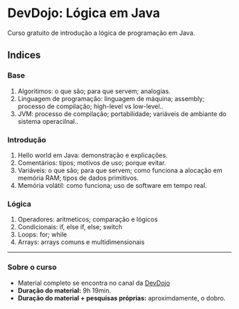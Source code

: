 # DevDojo: Lógica em Java
Curso gratuito de introdução a lógica de programação em Java.


## Indices

### Base
1. Algoritimos: o que são; para que servem; analogias. 
2. Linguagem de programação: linguagem de máquina; assembly; processo de compilação; high-level vs low-level..
3. JVM: processo de compilação; portabilidade; variáveis de ambiante do sistema operacilnal.. 

### Introdução
1. Hello world em Java: demonstração e explicações.
2. Comentários: tipos; motivos de uso; porque evitar.
3. Variáveis: o que são; para que servem; como funciona a alocação em memória RAM; tipos de dados primitivos.
4. Memória volátil: como funciona; uso de software em tempo real. 

### Lógica
1. Operadores: aritmeticos; comparação e lógicos
2. Condicionais: if, else if, else; switch
3. Loops: for; while
4. Arrays: arrays comuns e multidimensionais

___

### Sobre o curso
- Material completo se encontra no canal da [DevDojo](https://www.youtube.com/playlist?list=PL62G310vn6nH-uBTKREcUWDkOi2Q9n4OZ)
- **Duração do material:** 9h 19min. 
- **Duração do material + pesquisas próprias:** aproximdamente, o dobro. 
